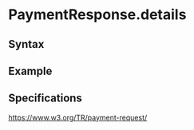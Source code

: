# PaymentResponse.details

## Syntax

## Example

## Specifications

<https://www.w3.org/TR/payment-request/>